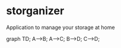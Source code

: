 # storganizer
Application to manage your storage at home

graph TD;
    A-->B;
    A-->C;
    B-->D;
    C-->D;